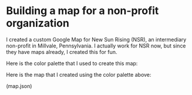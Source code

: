 # Building a map for a non-profit organization

I created a custom Google Map for New Sun Rising (NSR), an intermediary non-profit in Millvale, Pennsylvania. I actually work for NSR now, but since they have maps already, I created this for fun. 

Here is the color palette that I used to create this map:



Here is the map that I created using the color palette above: 

(map.json)

